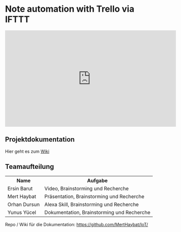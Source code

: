 <h1> Note automation with Trello via IFTTT</h1>

<iframe width="560" height="315" src="https://www.youtube.com/embed/JhY92WWIYdw" frameborder="0" allow="accelerometer; autoplay; encrypted-media; gyroscope; picture-in-picture" allowfullscreen></iframe>


<h2>Projektdokumentation</h2>

Hier geht es zum <a href="https://github.com/MertHaybat/IoT/wiki">Wiki</a>

<h2>Teamaufteilung</h2>
<table>
<tr><th>Name</th><th>Aufgabe</th></tr>
<tr><td>Ersin Barut</td><td>Video, Brainstorming und Recherche</td></tr>
<tr><td>Mert Haybat</td><td>Präsentation, Brainstorming und Recherche</td></tr>
<tr><td>Orhan Dursun</td><td>Alexa Skill, Brainstorming und Recherche</td></tr>
<tr><td>Yunus Yücel</td><td>Dokumentation, Brainstorming und Recherche</td></tr>
</table>


Repo / Wiki für die Dokumentation: https://github.com/MertHaybat/IoT/
